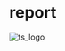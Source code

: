 # report
![ts_logo](https://github.com/user-attachments/assets/3fff6294-b584-4b0b-808f-9508e85b0b85)
